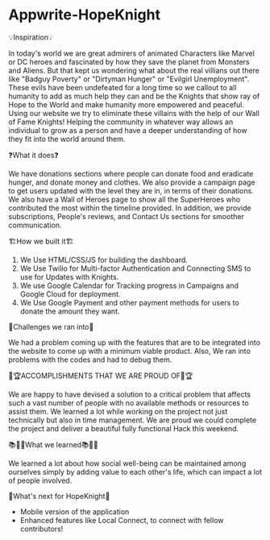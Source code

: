 # Appwrite-HopeKnight

💡Inspiration💡

In today's world we are great admirers of animated Characters like Marvel or DC heroes and fascinated by how they save the planet from Monsters and Aliens. But that kept us wondering what about the real villians out there like "Badguy Poverty" or "Dirtyman Hunger" or "Evilgirl Unemployment". These evils have been undefeated for a long time so we callout to all humanity to add as much help they can and be the Knights that show ray of Hope to the World and make humanity more empowered and peaceful. Using our website we try to eliminate these villains with the help of our Wall of Fame Knights! Helping the community in whatever way allows an individual to grow as a person and have a deeper understanding of how they fit into the world around them.

❓What it does❓

We have donations sections where people can donate food and eradicate hunger, and donate money and clothes. We also provide a campaign page to get users updated with the level they are in, in terms of their donations. We also have a Wall of Heroes page to show all the SuperHeroes who contributed the most within the timeline provided. In addition, we provide subscriptions, People's reviews, and Contact Us sections for smoother communication.

🏗️How we built it🏗️

1. We Use HTML/CSS/JS for building the dashboard.
2. We Use Twilio for Multi-factor Authentication and Connecting SMS to use for Updates with Knights.
3. We use Google Calendar for Tracking progress in Campaigns and Google Cloud for deployment.
4. We Use Google Payment and other payment methods for users to donate the amount they want.

🚧Challenges we ran into🚧

We had a problem coming up with the features that are to be integrated into the website to come up with a minimum viable product. Also, We ran into problems with the codes and had to debug them.

🏅🏆ACCOMPLISHMENTS THAT WE ARE PROUD OF🏅🏆

We are happy to have devised a solution to a critical problem that affects such a vast number of people with no available methods or resources to assist them. We learned a lot while working on the project not just technically but also in time management. We are proud we could complete the project and deliver a beautiful fully functional Hack this weekend.

📚🙋‍♂️What we learned📚🙋‍♂️

We learned a lot about how social well-being can be maintained among ourselves simply by adding value to each other's life, which can impact a lot of people involved.

💭What's next for HopeKnight💭

- Mobile version of the application
- Enhanced features like Local Connect, to connect with fellow contributors!
